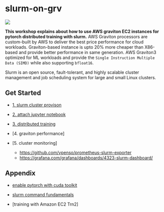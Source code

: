 # slurm-on-grv

![](https://github.com/gnosia93/slurm-on-grv/blob/main/tutorial/images/slurm-ws-arch.png)

**This workshop explains about how to use AWS graviton EC2 instances for pytorch distributed training with slurm.** 
AWS Graviton processors are custom-built by AWS to deliver the best price performance for cloud workloads. Graviton-based instance is upto 20% more cheaper than X86-based and provide better performance in same generation. AWS Graviton3 optimized for ML workloads and provide the `Single Instruction Multiple Data (SIMD)` while also supporting `bfloat16`. 

Slurm is an open source, fault-tolerant, and highly scalable cluster management and job scheduling system for large and small Linux clusters. 

## Get Started ##

* [1. slurm cluster provison](https://github.com/gnosia93/slurm-on-grv/blob/main/tutorial/1.provison.md)

* [2. attach jupyter notebook](https://github.com/gnosia93/slurm-on-grv/blob/main/tutorial/2.attach-jupyter.md)

* [3. distributed training](https://github.com/gnosia93/slurm-on-grv/blob/main/tutorial/3.distributed-training.md)

* [4. graviton performance] 

* [5. cluster monitoring]
   - https://github.com/vpenso/prometheus-slurm-exporter
   - https://grafana.com/grafana/dashboards/4323-slurm-dashboard/



## Appendix ##

* [enable pytorch with cuda toolkit](https://github.com/gnosia93/slurm-on-grv/blob/main/tutorial/2.cuda-toolkit.md)

* [slurm command fundamentals](https://github.com/gnosia93/slurm-on-grv/blob/main/tutorial/5.slurm-basic.md)

* [training with Amazon EC2 Trn2]




